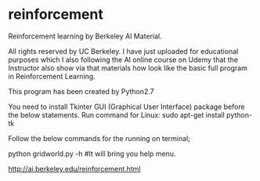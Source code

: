 # reinforcement
Reinforcement learning by Berkeley AI Material.

All rights reserved by UC Berkeley. I have just uploaded for educational purposes which I also following the AI online course on Udemy that the Instructor also show via that materials how look like the basic full program in Reinforcement Learning.


This program has been created by Python2.7

You need to install Tkinter GUI (Graphical User Interface) package before the below statements.
Run command for Linux: sudo apt-get install python-tk

Follow the below commands for the running on terminal;


python gridworld.py -h
#It will bring you help menu.


http://ai.berkeley.edu/reinforcement.html

